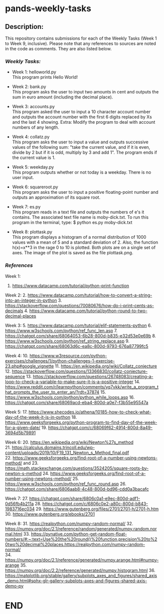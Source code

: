# pands-weekly-tasks

## Description:

This repository contains submissions for each of the Weekly Tasks (Week 1 to Week 9, inclusive). Please note that any references to sources are noted in the code as comments. They are also listed below. 

### *Weekly Tasks:*
- Week 1: helloworld.py  
  This program prints Hello World!

- Week 2: bank.py  
  This program asks the user to input two amounts in cent and outputs the sum in euro amount (including the decimal place).

- Week 3: accounts.py  
  This program asked the user to input a 10 character account number and outputs the account number with the first 6 digits replaced by Xs and the last 4 showing.
  Extra: Modify the program to deal with account numbers of any length.

- Week 4: collatz.py  
  This program asks the user to input a value and outputs successive values of the following sum: "take the current value, and if it is even, divide by 2 but if it is odd, multiply by 3 and add 1". The program ends if the current value is 1.

- Week 5: weekday.py  
  This program outputs whether or not today is a weekday. There is no user input.

- Week 6: squareroot.py  
  This program asks the user to input a positive floating-point number and outputs an approximation of its square root. 

- Week 7: es.py   
  This program reads in a text file and outputs the numbers of e's it contains. The associated text file name is moby-dick.txt. To run this program in the terminal, type: $ python es.py moby-dick.txt

- Week 8: plottask.py  
  This program displays a histogram of a normal distribution of 1000 values with a mean of 5 and a standard deviation of 2. Also, the function h(x)=x**3 in the rage 0 to 10 is plotted. Both plots are on a single set of axes. The image of the plot is saved as the file plottask.png.

### *References*

Week 1: 
1. https://www.datacamp.com/tutorial/python-print-function

Week 2:
2. https://www.datacamp.com/tutorial/how-to-convert-a-string-into-an-integer-in-python
3. https://stackoverflow.com/questions/70080676/how-do-i-print-cents-as-decimals
4. https://www.datacamp.com/tutorial/python-round-to-two-decimal-places

Week 3: 
5. https://www.datacamp.com/tutorial/elif-statements-python
6. https://www.w3schools.com/python/ref_func_len.asp
7. https://chatgpt.com/share/68064053-6b28-800d-b835-e32d53e0e69b
8. https://www.w3schools.com/python/ref_string_replace.asp
9. https://chatgpt.com/share/68063d6c-ea8c-800d-9793-676a87799fc5

Week 4:
10. https://www.w3resource.com/python-exercises/challenges/1/python-challenges-1-exercise-23.php#google_vignette
11. https://en.wikipedia.org/wiki/Collatz_conjecture
12. https://stackoverflow.com/questions/13366830/collatz-conjecture-sequence
13. https://stackoverflow.com/questions/26748083/creating-a-loop-to-check-a-variable-to-make-sure-it-is-a-positive-integer
14. https://www.reddit.com/r/learnpython/comments/yq7vkk/write_a_program_that_prompts_the_user_to_enter_an/?rdt=37874
15. https://www.w3schools.com/python/python_while_loops.asp
16. https://chatgpt.com/share/68069acd-eba4-800d-a0e7-f3b55e95547a

Week 5:
17. https://www.shecodes.io/athena/10185-how-to-check-what-day-of-the-week-it-is-in-python
18. https://www.geeksforgeeks.org/python-program-to-find-day-of-the-week-for-a-given-date/
19. https://chatgpt.com/c/68069f62-4914-800d-8a49-3694d5b79891

Week 6:
20. https://en.wikipedia.org/wiki/Newton%27s_method  
21. https://calculus.domains.trincoll.edu/wp-content/uploads/2019/10/F19_131_Newton_s_Method_final.pdf  
22. https://www.geeksforgeeks.org/find-root-of-a-number-using-newtons-method/  and 
23. https://math.stackexchange.com/questions/3524205/square-roots-by-newton-s-method
24. https://www.geeksforgeeks.org/find-root-of-a-number-using-newtons-method/
25. https://www.w3schools.com/python/ref_func_round.asp
26. https://chatgpt.com/share/6806aab8-4c48-800d-bd96-cdd0a3bacafc

Week 7:
27. https://chatgpt.com/share/6806c0a1-e9ec-800d-adf1-0d56fb4b211a
28. https://chatgpt.com/c/6806c0e2-a80c-800d-b843-1983716ec034 
29. https://www.gutenberg.org/files/2701/2701-h/2701-h.htm
30. https://www.gutenberg.org/ebooks/2701

Week 8:
31. https://realpython.com/numpy-random-normal/ 
32. https://numpy.org/doc/2.1/reference/random/generated/numpy.random.normal.html
33. https://pynative.com/python-get-random-float-numbers/#:~:text=Use%20the%20round()%20function,precision%20to%20two%20decimal%20places.https://realpython.com/numpy-random-normal/  
34. https://numpy.org/doc/2.1/reference/generated/numpy.arange.html#numpy-arange
35. https://numpy.org/doc/2.2/reference/generated/numpy.histogram.html 
36. https://matplotlib.org/stable/gallery/subplots_axes_and_figures/shared_axis_demo.html#sphx-glr-gallery-subplots-axes-and-figures-shared-axis-demo-py

# END    

